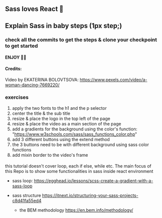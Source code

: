 ## Sass loves React 💅

## Explain Sass in baby steps (1px step;)

### check all the commits to get the steps & clone your checkpoint to get started

#### ENJOY 🙆‍♀️

#### Credits:

Video by EKATERINA BOLOVTSOVA: https://www.pexels.com/video/a-woman-dancing-7669220/

### exercises

1. apply the two fonts to the h1 and the p selector
2. center the title & the sub title
3. resize & place the logo in the top left of the page
4. resize & place the video as a main section of the page
5. add a gradients for the background using the color's function: "https://www.w3schools.com/sass/sass_functions_color.php"
6. add 3 different buttons using the extend method
7. the 3 buttons need to be with different background using sass color functions
8. add mixin border to the video's frame

####

this tutorial doesn't cover loop, each if else, while etc.
The main focus of this Repo is to show some functionalities in sass inside react environment

- sass loop:
  https://egghead.io/lessons/scss-create-a-gradient-with-a-sass-loop

- sass structure
  https://itnext.io/structuring-your-sass-projects-c8d41fa55ed4

  - the BEM methodology
    https://en.bem.info/methodology/

